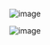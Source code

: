 
![image](https://github.com/user-attachments/assets/bd3b8df0-8c2e-4e40-b382-d916e3726838)


![image](https://github.com/user-attachments/assets/129623e5-01e5-4d32-ac01-0eecae39bd6f)
